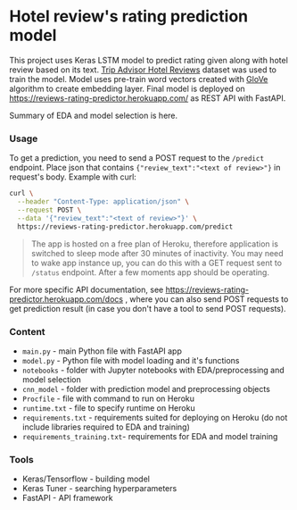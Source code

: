 # Hotel review's rating prediction model

This project uses Keras LSTM model to predict rating given along with hotel review based on its text. [Trip Advisor Hotel Reviews](https://www.kaggle.com/andrewmvd/trip-advisor-hotel-reviews) dataset was used to train the model. Model uses pre-train word vectors created with [GloVe](https://nlp.stanford.edu/projects/glove/) algorithm to create embedding layer. Final model is deployed on https://reviews-rating-predictor.herokuapp.com/ as REST API with FastAPI.

Summary of EDA and model selection is here.

### Usage

To get a prediction, you need to send a POST request to the `/predict` endpoint. Place json that contains `{"review_text":"<text of review>"}` in request's body. Example with curl:

```bash
curl \
  --header "Content-Type: application/json" \
  --request POST \
  --data '{"review_text":"<text of review>"}' \
  https://reviews-rating-predictor.herokuapp.com/predict
```

> The app is hosted on a free plan of Heroku, therefore application is switched to sleep mode after 30 minutes of inactivity. You may need to wake app instance up, you can do this with a GET request sent to `/status` endpoint. After a few moments app should be operating.

For more specific API documentation, see https://reviews-rating-predictor.herokuapp.com/docs , where you can also send POST requests to get prediction result (in case you don't have a tool to send POST requests).

### Content

* `main.py` - main Python file with FastAPI app
* `model.py` - Python file with model loading and it's functions
* `notebooks` - folder with Jupyter notebooks with EDA/preprocessing and model selection
* `cnn_model` - folder with prediction model and preprocessing objects
* `Procfile` - file with command to run on Heroku
* `runtime.txt` - file to specify runtime on Heroku
* `requirements.txt` - requirements suited for deploying on Heroku (do not include libraries required to EDA and training)
* `requirements_training.txt`- requirements for EDA and model training

### Tools

* Keras/Tensorflow - building model
* Keras Tuner - searching hyperparameters
* FastAPI - API framework

